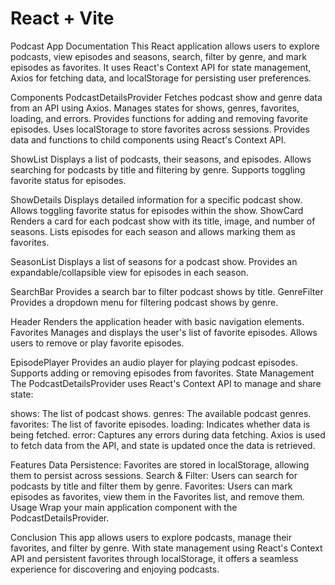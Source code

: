 # React + Vite

Podcast App Documentation
This React application allows users to explore podcasts, view episodes and seasons, search, filter by genre, and mark episodes as favorites. It uses React's Context API for state management, Axios for fetching data, and localStorage for persisting user preferences.

Components
PodcastDetailsProvider
Fetches podcast show and genre data from an API using Axios.
Manages states for shows, genres, favorites, loading, and errors.
Provides functions for adding and removing favorite episodes.
Uses localStorage to store favorites across sessions.
Provides data and functions to child components using React's Context API.

ShowList
Displays a list of podcasts, their seasons, and episodes.
Allows searching for podcasts by title and filtering by genre.
Supports toggling favorite status for episodes.

ShowDetails
Displays detailed information for a specific podcast show.
Allows toggling favorite status for episodes within the show.
ShowCard
Renders a card for each podcast show with its title, image, and number of seasons.
Lists episodes for each season and allows marking them as favorites.

SeasonList
Displays a list of seasons for a podcast show.
Provides an expandable/collapsible view for episodes in each season.

SearchBar
Provides a search bar to filter podcast shows by title.
GenreFilter
Provides a dropdown menu for filtering podcast shows by genre.

Header
Renders the application header with basic navigation elements.
Favorites
Manages and displays the user's list of favorite episodes.
Allows users to remove or play favorite episodes.

EpisodePlayer
Provides an audio player for playing podcast episodes.
Supports adding or removing episodes from favorites.
State Management
The PodcastDetailsProvider uses React's Context API to manage and share state:

shows: The list of podcast shows.
genres: The available podcast genres.
favorites: The list of favorite episodes.
loading: Indicates whether data is being fetched.
error: Captures any errors during data fetching.
Axios is used to fetch data from the API, and state is updated once the data is retrieved.

Features
Data Persistence: Favorites are stored in localStorage, allowing them to persist across sessions.
Search & Filter: Users can search for podcasts by title and filter them by genre.
Favorites: Users can mark episodes as favorites, view them in the Favorites list, and remove them.
Usage
Wrap your main application component with the PodcastDetailsProvider.

Conclusion
This app allows users to explore podcasts, manage their favorites, and filter by genre. With state management using React's Context API and persistent favorites through localStorage, it offers a seamless experience for discovering and enjoying podcasts.